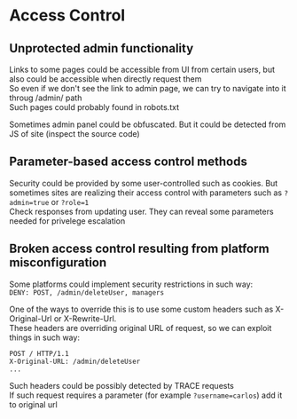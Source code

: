 # Access Control  
## Unprotected admin functionality
Links to some pages could be accessible from UI from certain users, but also could be accessible when directly request them  
So even if we don't see the link to admin page, we can try to navigate into it throug /admin/ path  
Such pages could probably found in robots.txt  

Sometimes admin panel could be obfuscated. But it could be detected from JS of site (inspect the source code)

## Parameter-based access control methods
Security could be provided by some user-controlled such as cookies. But sometimes sites are realizing their access control with parameters such as `?admin=true` or `?role=1`  
Check responses from updating user. They can reveal some parameters needed for privelege escalation  

## Broken access control resulting from platform misconfiguration
Some platforms could implement security restrictions in such way:  
`DENY: POST, /admin/deleteUser, managers`

One of the ways to override this is to use some custom headers such as X-Original-Url or X-Rewrite-Url.  
These headers are overriding original URL of request, so we can exploit things in such way:  
```
POST / HTTP/1.1
X-Original-URL: /admin/deleteUser
...
```
Such headers could be possibly detected by TRACE requests  
If such request requires a parameter (for example `?username=carlos`) add it to original url